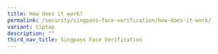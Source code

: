 ```yaml
---
title: How does it work?
permalink: /security/singpass-face-verification/how-does-it-work/
variant: tiptap
description: ""
third_nav_title: Singpass Face Verification
---
```

